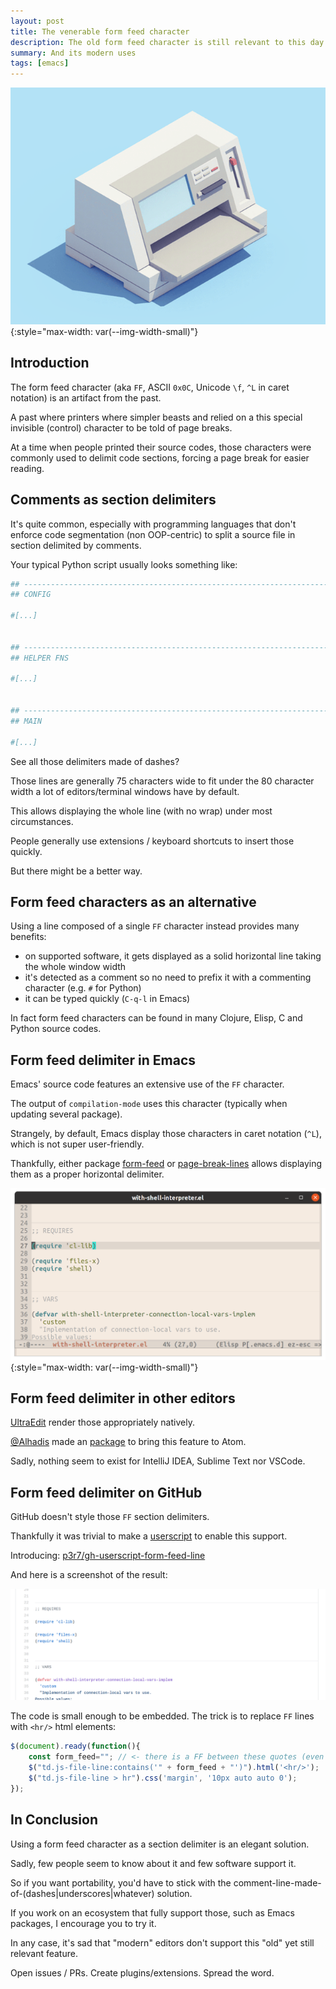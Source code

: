 ```yaml
---
layout: post
title: The venerable form feed character
description: The old form feed character is still relevant to this day
summary: And its modern uses
tags: [emacs]
---
```


![old_printer](/assets/gif/old-printer.gif){:style="max-width: var(--img-width-small)"}


## Introduction

The form feed character (aka `FF`, ASCII `0x0C`, Unicode `\f`, `^L` in caret notation) is an artifact from the past.

A past where printers where simpler beasts and relied on a this special invisible (control) character to be told of page breaks.

At a time when people printed their source codes, those characters were commonly used to delimit code sections, forcing a page break for easier reading.


## Comments as section delimiters

It's quite common, especially with programming languages that don't enforce code segmentation (non OOP-centric) to split a source file in section delimited by comments.

Your typical Python script usually looks something like:

```py
## ------------------------------------------------------------------------
## CONFIG

#[...]


## ------------------------------------------------------------------------
## HELPER FNS

#[...]


## ------------------------------------------------------------------------
## MAIN

#[...]

```

See all those delimiters made of dashes?

Those lines are generally 75 characters wide to fit under the 80 character width a lot of editors/terminal windows have by default.

This allows displaying the whole line (with no wrap) under most circumstances.

People generally use extensions / keyboard shortcuts to insert those quickly.

But there might be a better way.


## Form feed characters as an alternative

Using a line composed of a single `FF` character instead provides many benefits:
- on supported software, it gets displayed as a solid horizontal line taking the whole window width
- it's detected as a comment so no need to prefix it with a commenting character (e.g. `#` for Python)
- it can be typed quickly (`C-q-l` in Emacs)

In fact form feed characters can be found in many Clojure, Elisp, C and Python source codes.


## Form feed delimiter in Emacs

Emacs' source code features an extensive use of the `FF` character.

The output of `compilation-mode` uses this character (typically when updating several package).

Strangely, by default, Emacs display those characters in caret notation (`^L`), which is not super user-friendly.

Thankfully, either package [form-feed](https://depp.brause.cc/form-feed/) or [page-break-lines](https://github.com/purcell/page-break-lines) allows displaying them as a proper horizontal delimiter.

![ff_char_emacs](/assets/img/ff-char-emacs.png){:style="max-width: var(--img-width-small)"}


## Form feed delimiter in other editors

[UltraEdit](https://www.ultraedit.com/) render those appropriately natively.

[@Alhadis](https://github.com/Alhadis) made an [package](https://atom.io/packages/form-feeds) to bring this feature to Atom.

Sadly, nothing seem to exist for IntelliJ IDEA, Sublime Text nor VSCode.


## Form feed delimiter on GitHub

GitHub doesn't style those `FF` section delimiters.

Thankfully it was trivial to make a [userscript](https://en.wikipedia.org/wiki/Userscript) to enable this support.

Introducing: [p3r7/gh-userscript-form-feed-line](https://github.com/p3r7/gh-userscript-form-feed-line)

And here is a screenshot of the result:

![ff_char_github](/assets/img/ff-char-github.png)

The code is small enough to be embedded. The trick is to replace `FF` lines with `<hr/>` html elements:

```js
$(document).ready(function(){
    const form_feed=""; // <- there is a FF between these quotes (even if your web browser doesn't render it)
    $("td.js-file-line:contains('" + form_feed + "')").html('<hr/>');
    $("td.js-file-line > hr").css('margin', '10px auto auto 0');
});
```


## In Conclusion

Using a form feed character as a section delimiter is an elegant solution.

Sadly, few people seem to know about it and few software support it.

So if you want portability, you'd have to stick with the comment\-line\-made\-of\-(dashes\|underscores\|whatever) solution.

If you work on an ecosystem that fully support those, such as Emacs packages, I encourage you to try it.

In any case, it's sad that "modern" editors don't support this "old" yet still relevant feature.

Open issues / PRs. Create plugins/extensions. Spread the word.
